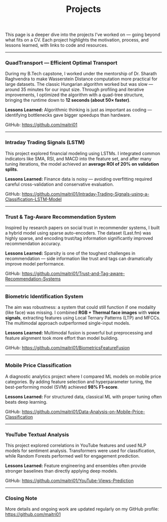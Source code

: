 ﻿---
title: "Projects"
layout: single
permalink: /projects/
---

This page is a deeper dive into the projects I’ve worked on — going beyond what fits on a CV. Each project highlights the motivation, process, and lessons learned, with links to code and resources.

---

### QuadTransport — Efficient Optimal Transport

During my B.Tech capstone, I worked under the mentorship of Dr. Sharath Raghvendra to make Wasserstein Distance computation more practical for large datasets. The classic Hungarian algorithm worked but was slow — around 35 minutes for our input size. Through profiling and iterative improvements, I optimized the algorithm with a quad-tree structure, bringing the runtime down to **12 seconds (about 50× faster)**.

**Lessons Learned:** Algorithmic thinking is just as important as coding — identifying bottlenecks gave bigger speedups than hardware.

GitHub: https://github.com/maitri01

---

### Intraday Trading Signals (LSTM)

This project explored financial modeling using LSTMs. I integrated common indicators like SMA, RSI, and MACD into the feature set, and after many tuning iterations, the model achieved an **average ROI of 20% on validation splits**.

**Lessons Learned:** Finance data is noisy — avoiding overfitting required careful cross-validation and conservative evaluation.

GitHub: https://github.com/maitri01/Intraday-Trading-Signals-using-a-Classification-LSTM-Model

---

### Trust & Tag-Aware Recommendation System

Inspired by research papers on social trust in recommender systems, I built a hybrid model using sparse auto-encoders. The dataset (Last.fm) was highly sparse, and encoding trust/tag information significantly improved recommendation accuracy.

**Lessons Learned:** Sparsity is one of the toughest challenges in recommendation — side information like trust and tags can dramatically improve model performance.

GitHub: https://github.com/maitri01/Trust-and-Tag-aware-Recommendation-Systems

---

### Biometric Identification System

The aim was robustness: a system that could still function if one modality (like face) was missing. I combined **RGB + Thermal face images** with **voice signals**, extracting features using Local Ternary Patterns (LTP) and MFCCs. The multimodal approach outperformed single-input models.

**Lessons Learned:** Multimodal fusion is powerful but preprocessing and feature alignment took more effort than model building.

GitHub: https://github.com/maitri01/BiometricsFeatureFusion

---

### Mobile Price Classification

A diagnostic analytics project where I compared ML models on mobile price categories. By adding feature selection and hyperparameter tuning, the best-performing model (SVM) achieved **98% F1-score**.

**Lessons Learned:** For structured data, classical ML with proper tuning often beats deep learning.

GitHub: https://github.com/maitri01/Data-Analysis-on-Mobile-Price-Classification

---

### YouTube Textual Analysis

This project explored correlations in YouTube features and used NLP models for sentiment analysis. Transformers were used for classification, while Random Forests performed well for engagement prediction.

**Lessons Learned:** Feature engineering and ensembles often provide stronger baselines than directly applying deep models.

GitHub: https://github.com/maitri01/YouTube-Views-Prediction

---

### Closing Note

More details and ongoing work are updated regularly on my GitHub profile: https://github.com/maitri01
